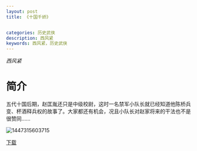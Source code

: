 ```yaml
---
layout: post
title: 《十国千娇》


categories: 历史武侠
description: 西风紧
keywords: 西风紧，历史武侠
---
```


*西风紧*

# 简介

五代十国后期，赵匡胤还只是中级校尉，这时一名禁军小队长就已经知道他陈桥兵变、杯酒释兵权的故事了。大家都还有机会，况且小队长对赵家将来的干法也不是很赞同……



![1447315603715](ttpsh://tva1.sinaimg.cn/large/008dGP0Fgy1gttmapaiowj306o08w75x.jpg)

[下载](https://link.jscdn.cn/1drv/aHR0cHM6Ly8xZHJ2Lm1zL3QvcyFBaGU2R2dNWmVFb2poQ2ZwX09wcE9Tb04xaUN5P2U9Ym5UZDRS.txt)

